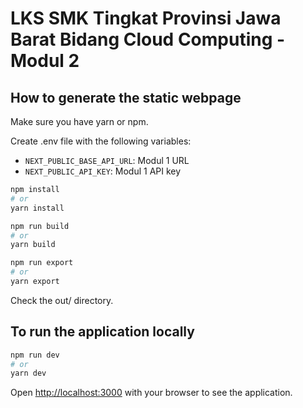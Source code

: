 # LKS SMK Tingkat Provinsi Jawa Barat Bidang Cloud Computing - Modul 2

## How to generate the static webpage

Make sure you have yarn or npm.

Create .env file with the following variables:
* `NEXT_PUBLIC_BASE_API_URL`: Modul 1 URL
* `NEXT_PUBLIC_API_KEY`: Modul 1 API key

```bash
npm install
# or
yarn install
```


```bash
npm run build
# or
yarn build
```


```bash
npm run export
# or
yarn export
```

Check the out/ directory.

## To run the application locally

```bash
npm run dev
# or
yarn dev
```

Open [http://localhost:3000](http://localhost:3000) with your browser to see the application.

